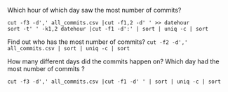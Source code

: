 Which hour of which day saw the most number of commits?

```
cut -f3 -d',' all_commits.csv |cut -f1,2 -d' ' >> datehour
sort -t' ' -k1,2 datehour |cut -f1 -d':' | sort | uniq -c | sort
```

Find out who has the most number of commits?
`cut -f2 -d',' all_commits.csv | sort | uniq -c | sort`

How many different days did the commits happen on? Which day had the most
number of commits ?

`cut -f3 -d',' all_commits.csv |cut -f1 -d' ' | sort | uniq -c | sort`
